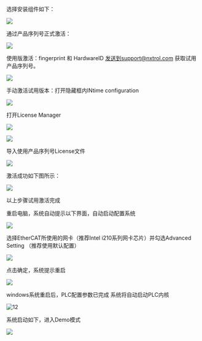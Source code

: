 选择安装组件如下：

![](_images/1.jpg)



通过产品序列号正式激活：

![](_images/2.jpg)



使用版激活：fingerprint 和 HardwareID 发送到support@nxtrol.com 获取试用产品序列号。

![](_images/3.jpg)



手动激活试用版本：打开隐藏框内INtime configuration

![](_images/4.jpg)

打开License Manager

![](_images/5.jpg)

![](_images/6.jpg)

导入使用产品序列号License文件

![](_images/7.jpg)

激活成功如下图所示：

![](_images/8.jpg)



以上步骤试用激活完成 

重启电脑，系统自动提示以下界面，自动启动配置系统

![](_images/9.jpg)



选择EtherCAT所使用的网卡（推荐Intel i210系列网卡芯片）并勾选Advanced Setting （推荐使用默认配置）

![](_images/10.jpg)

点击确定，系统提示重启

![](_images/11.jpg)

windows系统重启后，PLC配置参数已完成 系统将自动启动PLC内核



![12](_images/12.jpg)

系统启动如下，进入Demo模式

![](_images/13.jpg)